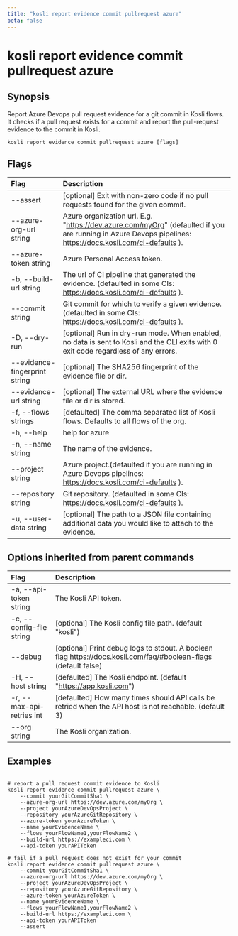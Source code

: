 ```yaml
---
title: "kosli report evidence commit pullrequest azure"
beta: false
---
```


# kosli report evidence commit pullrequest azure

## Synopsis

Report Azure Devops pull request evidence for a git commit in Kosli flows.  
It checks if a pull request exists for a commit and report the pull-request evidence to the commit in Kosli. 


```shell
kosli report evidence commit pullrequest azure [flags]
```

## Flags
| Flag | Description |
| :--- | :--- |
|        --assert  |  [optional] Exit with non-zero code if no pull requests found for the given commit.  |
|        --azure-org-url string  |  Azure organization url. E.g. "https://dev.azure.com/myOrg" (defaulted if you are running in Azure Devops pipelines: https://docs.kosli.com/ci-defaults ).  |
|        --azure-token string  |  Azure Personal Access token.  |
|    -b, --build-url string  |  The url of CI pipeline that generated the evidence. (defaulted in some CIs: https://docs.kosli.com/ci-defaults ).  |
|        --commit string  |  Git commit for which to verify a given evidence. (defaulted in some CIs: https://docs.kosli.com/ci-defaults ).  |
|    -D, --dry-run  |  [optional] Run in dry-run mode. When enabled, no data is sent to Kosli and the CLI exits with 0 exit code regardless of any errors.  |
|        --evidence-fingerprint string  |  [optional] The SHA256 fingerprint of the evidence file or dir.  |
|        --evidence-url string  |  [optional] The external URL where the evidence file or dir is stored.  |
|    -f, --flows strings  |  [defaulted] The comma separated list of Kosli flows. Defaults to all flows of the org.  |
|    -h, --help  |  help for azure  |
|    -n, --name string  |  The name of the evidence.  |
|        --project string  |  Azure project.(defaulted if you are running in Azure Devops pipelines: https://docs.kosli.com/ci-defaults ).  |
|        --repository string  |  Git repository. (defaulted in some CIs: https://docs.kosli.com/ci-defaults ).  |
|    -u, --user-data string  |  [optional] The path to a JSON file containing additional data you would like to attach to the evidence.  |


## Options inherited from parent commands
| Flag | Description |
| :--- | :--- |
|    -a, --api-token string  |  The Kosli API token.  |
|    -c, --config-file string  |  [optional] The Kosli config file path. (default "kosli")  |
|        --debug  |  [optional] Print debug logs to stdout. A boolean flag https://docs.kosli.com/faq/#boolean-flags (default false)  |
|    -H, --host string  |  [defaulted] The Kosli endpoint. (default "https://app.kosli.com")  |
|    -r, --max-api-retries int  |  [defaulted] How many times should API calls be retried when the API host is not reachable. (default 3)  |
|        --org string  |  The Kosli organization.  |


## Examples

```shell

# report a pull request commit evidence to Kosli
kosli report evidence commit pullrequest azure \
	--commit yourGitCommitSha1 \
	--azure-org-url https://dev.azure.com/myOrg \
	--project yourAzureDevOpsProject \
	--repository yourAzureGitRepository \
	--azure-token yourAzureToken \
	--name yourEvidenceName \
	--flows yourFlowName1,yourFlowName2 \
	--build-url https://exampleci.com \
	--api-token yourAPIToken
	
# fail if a pull request does not exist for your commit
kosli report evidence commit pullrequest azure \
	--commit yourGitCommitSha1 \
	--azure-org-url https://dev.azure.com/myOrg \
	--project yourAzureDevOpsProject \
	--repository yourAzureGitRepository \
	--azure-token yourAzureToken \
	--name yourEvidenceName \
	--flows yourFlowName1,yourFlowName2 \
	--build-url https://exampleci.com \
	--api-token yourAPIToken
	--assert

```

